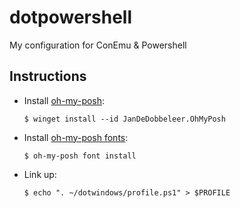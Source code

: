 # dotpowershell
My configuration for ConEmu & Powershell

## Instructions

- Install [oh-my-posh](https://ohmyposh.dev/):
    ```pwsh
    $ winget install --id JanDeDobbeleer.OhMyPosh
    ```
- Install [oh-my-posh fonts](https://ohmyposh.dev/docs/installation/fonts):
    ```pwsh
    $ oh-my-posh font install
    ```
- Link up:
    ```pwsh
    $ echo ". ~/dotwindows/profile.ps1" > $PROFILE
    ```
